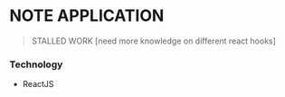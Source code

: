 # NOTE APPLICATION

> STALLED WORK [need more knowledge on different react hooks]

### Technology

- ReactJS
